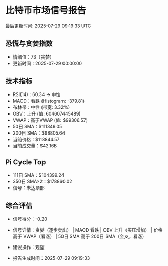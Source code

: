 # 比特币市场信号报告

最后更新时间: 2025-07-29 09:19:33 UTC

## 恐慌与贪婪指数
- 情绪值：73（贪婪）
- 更新时间：2025-07-29 00:00:00

## 技术指标
- RSI(14)：60.34 → 中性
- MACD：看跌 (Histogram: -379.81)
- 布林带：中性 (带宽: 3.32%)
- OBV：上升 (值: 604607445489)
- VWAP：高于VWAP (值: $99306.57)
- 50日 SMA：$111349.05
- 200日 SMA：$98805.64
- 当前价格：$118844.57
- 当前成交量：$42.16B

## Pi Cycle Top
- 111日 SMA：$104399.24
- 350日 SMA×2：$178860.02
- 信号：未达顶部

## 综合评估
- 信号得分：-0.20
- 信号详情：贪婪（逐步卖出） | MACD 看跌 | OBV 上升（买压增加） | 价格高于 VWAP（看涨） | 50日 SMA 高于 200日 SMA（金叉，看涨）
- 建议操作：观望

- 报告生成时间：2025-07-29 09:19:33